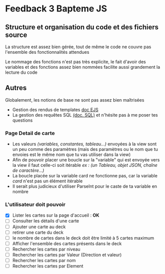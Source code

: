 #   Feedback 3 Bapteme JS

##  Structure et organisation du code et des fichiers source

La structure est assez bien gérée, tout de même le code ne couvre pas l'ensemble des fonctionnalités attendues 

Le nommage des fonctions n'est pas très explicite, le fait d'avoir des variables et des fonctions assez bien nommées facilite aussi grandement la lecture du code

##  Autres

Globalement, les notions de base ne sont pas assez bien maîtrisées
- Gestion des rendus de templates [doc EJS](https://www.topcoder.com/thrive/articles/using-ejs-template-engine-with-express-js) 
- La gestion des requêtes SQL [(doc. SQL)](https://sql.sh/cours/where) et n'hésite pas à me poser tes questions

### Page Detail de carte  
- Les valeurs *(variables, constantes, tableau...)* envoyées à la view sont un peu comme des paramètres (mais des paramètres ou le nom que tu envoies est le même nom que tu vas utiliser dans la view)
- Afin de pouvoir placer une boucle sur la "variable" qui est envoyée vers la view il faut celle-ci soit itérable *ex : (un Tableau, objet JSON, chaîne de caractère...)*
- La boucle placée sur la variable card ne fonctionne pas, car la variable *card* n'est pas un élément itérable 
- Il serait plus judicieux d'utiliser ParseInt pour le caste de ta variable en nombre

###

### L'utilisateur doit pouvoir

- [x] Lister les cartes sur la page d'accueil : **OK**
- [ ] Consulter les détails d'une carte 
- [ ] Ajouter une carte au deck 
- [ ] retirer une carte du deck
- [ ] le nombre de cartes dans le deck doit être limité à 5 cartes maximum
- [ ] Afficher l'ensemble des cartes présents dans le deck
- [ ] Rechercher les cartes par niveau
- [ ] Rechercher les cartes par Valeur (Direction et valeur)
- [ ] Rechercher les cartes par nom
- [ ] Rechercher les cartes par Element
